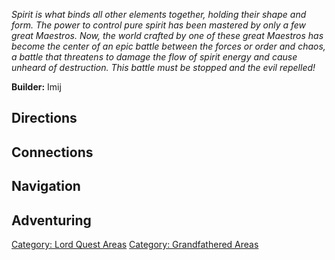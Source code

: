 *Spirit is what binds all other elements together, holding their shape
and form. The power to control pure spirit has been mastered by only a
few great Maestros. Now, the world crafted by one of these great
Maestros has become the center of an epic battle between the forces or
order and chaos, a battle that threatens to damage the flow of spirit
energy and cause unheard of destruction. This battle must be stopped and
the evil repelled!*

**Builder:** Imij

## Directions

## Connections

## Navigation

## Adventuring

[Category: Lord Quest Areas](Category:_Lord_Quest_Areas "wikilink")
[Category: Grandfathered
Areas](Category:_Grandfathered_Areas "wikilink")
